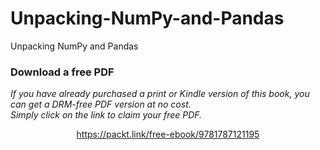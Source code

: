 # Unpacking-NumPy-and-Pandas
Unpacking NumPy and Pandas
### Download a free PDF

 <i>If you have already purchased a print or Kindle version of this book, you can get a DRM-free PDF version at no cost.<br>Simply click on the link to claim your free PDF.</i>
<p align="center"> <a href="https://packt.link/free-ebook/9781787121195">https://packt.link/free-ebook/9781787121195 </a> </p>